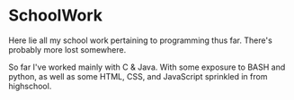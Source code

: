 # SchoolWork

Here lie all my school work pertaining to programming thus far. There's probably more lost somewhere.

So far I've worked mainly with C & Java. With some exposure to BASH and python, as well as some HTML, CSS, and JavaScript sprinkled in from highschool.
